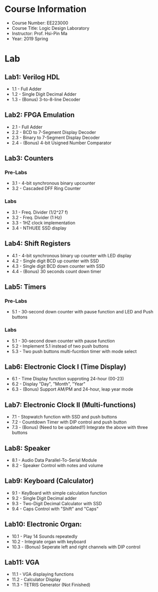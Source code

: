 # Course Information
* Course Number: EE223000
* Course Title: Logic Design Laboratory
* Instructor: Prof. Hsi-Pin Ma
* Year: 2019 Spring
# Lab
## Lab1: Verilog HDL
* 1.1 - Full Adder
* 1.2 - Single Digit Decimal Adder
* 1.3 - (Bonus) 3-to-8-line Decoder

## Lab2: FPGA Emulation
* 2.1 - Full Adder
* 2.2 - BCD to 7-Segment Display Decoder
* 2.3 - Binary to 7-Segment Display Decoder
* 2.4 - (Bonus) 4-bit Usigned Number Comparator

## Lab3: Counters
### Pre-Labs
* 3.1 - 4-bit synchronous binary upcounter
* 3.2 - Cascaded DFF Ring Counter
### Labs
* 3.1 - Freq. Divider (1/2^27 f)
* 3.2 - Freq. Divider (1 Hz)
* 3.3 - 1HZ clock implementation
* 3.4 - NTHUEE SSD display

## Lab4: Shift Registers
* 4.1 - 4-bit synchronous binary up counter with LED display
* 4.2 - Single digit BCD up counter with SSD
* 4.3 - Single digit BCD down counter with SSD
* 4.4 - (Bonus) 30 seconds count down timer

## Lab5: Timers
### Pre-Labs
* 5.1 - 30-second down counter with pause function and LED and Push buttons
### Labs
* 5.1 - 30-second down counter with pause function
* 5.2 - Implement 5.1 instead of two push buttons
* 5.3 - Two push buttons multi-fucntion timer with mode select

## Lab6: Electronic Clock I (Time Display)
* 6.1 - Time Display function supproting 24-hour (00-23)
* 6.2 - Display "Day", "Month", "Year"
* 6.3 - (Bonus) Support AM/PM and 24-hour, leap year mode

## Lab7: Electronic Clock II (Multi-functions)
* 7.1 - Stopwatch function with SSD and push buttons
* 7.2 - Countdown Timer with DIP control and push button
* 7.3 - (Bonus) (Need to be updated!!)
        Integrate the above with three buttons

## Lab8: Speaker
* 8.1 - Audio Data Parallel-To-Serial Module 
* 8.2 - Speaker Control with notes and volume

## Lab9: Keyboard (Calculator)
* 9.1 - KeyBoard with simple calculation function
* 9.2 - Single Digit Decimal adder
* 9.3 - Two-Digit Decimal Calculator with SSD
* 9.4 - Caps Control with "Shift" and "Caps"

## Lab10: Electronic Organ:
* 10.1 - Play 14 Sounds repeatedly
* 10.2 - Integrate organ with keyboard
* 10.3 - (Bonus) Seperate left and right channels with DIP control

## Lab11: VGA
* 11.1 - VGA displaying functions
* 11.2 - Calculator Display
* 11.3 - TETRIS Generator (Not Finished)
